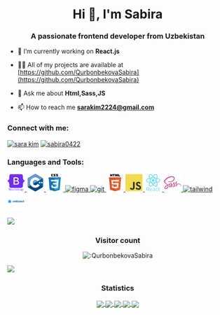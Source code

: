 <h1 align="center">Hi 👋, I'm Sabira</h1>
<h3 align="center">A passionate frontend developer from Uzbekistan</h3>

- 🔭 I’m currently working on **React.js**

- 👨‍💻 All of my projects are available at [https://github.com/QurbonbekovaSabira](https://github.com/QurbonbekovaSabira)

- 💬 Ask me about **Html,Sass,JS**

- 📫 How to reach me **sarakim2224@gmail.com**

<h3 align="left">Connect with me:</h3>
<p align="left">
<a href="https://linkedin.com/in/sara kim" target="blank"><img align="center" src="https://raw.githubusercontent.com/rahuldkjain/github-profile-readme-generator/master/src/images/icons/Social/linked-in-alt.svg" alt="sara kim" height="30" width="40" /></a>
<a href="https://instagram.com/sabira.qurbonbekova" target="blank"><img align="center" src="https://raw.githubusercontent.com/rahuldkjain/github-profile-readme-generator/master/src/images/icons/Social/instagram.svg" alt="sabira0422" height="30" width="40" /></a>
</p>

<h3 align="left">Languages and Tools:</h3>
<p align="left"> <a href="https://getbootstrap.com" target="_blank" rel="noreferrer"> <img src="https://raw.githubusercontent.com/devicons/devicon/master/icons/bootstrap/bootstrap-plain-wordmark.svg" alt="bootstrap" width="40" height="40"/> </a> <a href="https://www.w3schools.com/cpp/" target="_blank" rel="noreferrer"> <img src="https://raw.githubusercontent.com/devicons/devicon/master/icons/cplusplus/cplusplus-original.svg" alt="cplusplus" width="40" height="40"/> </a> <a href="https://www.w3schools.com/css/" target="_blank" rel="noreferrer"> <img src="https://raw.githubusercontent.com/devicons/devicon/master/icons/css3/css3-original-wordmark.svg" alt="css3" width="40" height="40"/> </a> <a href="https://www.figma.com/" target="_blank" rel="noreferrer"> <img src="https://www.vectorlogo.zone/logos/figma/figma-icon.svg" alt="figma" width="40" height="40"/> </a> <a href="https://git-scm.com/" target="_blank" rel="noreferrer"> <img src="https://www.vectorlogo.zone/logos/git-scm/git-scm-icon.svg" alt="git" width="40" height="40"/> </a> <a href="https://www.w3.org/html/" target="_blank" rel="noreferrer"> <img src="https://raw.githubusercontent.com/devicons/devicon/master/icons/html5/html5-original-wordmark.svg" alt="html5" width="40" height="40"/> </a> <a href="https://developer.mozilla.org/en-US/docs/Web/JavaScript" target="_blank" rel="noreferrer"> <img src="https://raw.githubusercontent.com/devicons/devicon/master/icons/javascript/javascript-original.svg" alt="javascript" width="40" height="40"/> </a> <a href="https://reactjs.org/" target="_blank" rel="noreferrer"> <img src="https://raw.githubusercontent.com/devicons/devicon/master/icons/react/react-original-wordmark.svg" alt="react" width="40" height="40"/> </a> <a href="https://sass-lang.com" target="_blank" rel="noreferrer"> <img src="https://raw.githubusercontent.com/devicons/devicon/master/icons/sass/sass-original.svg" alt="sass" width="40" height="40"/> </a> <a href="https://tailwindcss.com/" target="_blank" rel="noreferrer"> <img src="https://www.vectorlogo.zone/logos/tailwindcss/tailwindcss-icon.svg" alt="tailwind" width="40" height="40"/> </a> <a href="https://webpack.js.org" target="_blank" rel="noreferrer"> <img src="https://raw.githubusercontent.com/devicons/devicon/d00d0969292a6569d45b06d3f350f463a0107b0d/icons/webpack/webpack-original-wordmark.svg" alt="webpack" width="40" height="40"/> </a> </p>
<img src="https://user-images.githubusercontent.com/73097560/115834477-dbab4500-a447-11eb-908a-139a6edaec5c.gif">
<h3 align="center">Visitor count</h3>
<div align ="center">
  
![:QurbonbekovaSabira](https://moe-counter.glitch.me/get/@:QurbonbekovaSabira)
</div>
<img src="https://user-images.githubusercontent.com/73097560/115834477-dbab4500-a447-11eb-908a-139a6edaec5c.gif"><h3 align="center">Statistics</h3>
<div align="center">
<a href="https://github.com/QurbonbekovaSabira">
<img align="center" src="http://github-profile-summary-cards.vercel.app/api/cards/stats?username=QurbonbekovaSabira&theme=graywhite" height="180em" />
<img align="center" src="http://github-profile-summary-cards.vercel.app/api/cards/most-commit-language?username=QurbonbekovaSabira&theme=graywhite" height="180em" />
<img align="center" src="http://github-profile-summary-cards.vercel.app/api/cards/repos-per-language?username=QurbonbekovaSabira&theme=graywhite" height="180em" />
<img align="center" src="http://github-profile-summary-cards.vercel.app/api/cards/productive-time?username=QurbonbekovaSabira&theme=graywhite" height="180em" />
<img align="center" src="http://github-profile-summary-cards.vercel.app/api/cards/profile-details?username=QurbonbekovaSabira&theme=graywhite" height="180em" />
</div>

